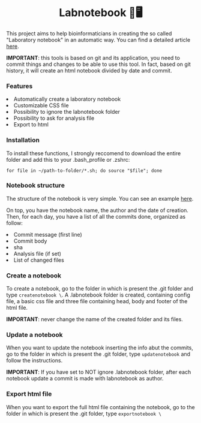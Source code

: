 <h1 align="center">Labnotebook 📔🖥</h1>

This project aims to help bioinformaticians in creating the so called "Laboratory notebook" in an automatic way.  You can find a detailed article  <a href='https://miotsdata.netlify.app/en/bash/mie_funzioni/labnotebook/' target='_blank'>here</a>.

**IMPORTANT**: this tools is based on git and its application, you need to commit things and changes to be able to use this tool. 
In fact, based on git history, it will create an html notebook divided by date and commit.

<h3>Features</h3>
<li>Automatically create a laboratory notebook</li>
<li>Customizable CSS file</li>
<li>Possibility to ignore the labnotebook folder</li>
<li>Possibility to ask for analysis file</li>
<li>Export to html</li>

<h3>Installation</h3>
To install these functions, I strongly reccomend to download the entire folder and add this to your .bash_profile or .zshrc:

```
for file in ~/path-to-folder/*.sh; do source "$file"; done
```
<h3>Notebook structure</h3>
The structure of the notebook is very simple. You can see an example <a href='https://miotsdata.netlify.app/it/bash/mie_funzioni/example.html' target='_blank'>here</a>.

On top, you have the notebook name, the author and the date of creation. Then, for each day, you have a list of all the commits done, organized as follow:
<li>Commit message (first line)</li>
<li>Commit body</li>
<li>sha</li>
<li>Analysis file (if set)</li>
<li>List of changed files</li>

<h3>Create a notebook</h3>
To create a notebook, go to the folder in which is present the .git folder and type <code>createnotebook \<name_of_the_notebook\></code>.  
A .labnotebook folder is created, containing config file, a basic css file and three file containing head, body and footer of the html file.

**IMPORTANT**: never change the name of the created folder and its files. 

<h3>Update a notebook</h3>
When you want to update the notebook inserting the info abut the commits, go to the folder in which is present the .git folder, type <code>updatenotebook</code> and follow the instructions.

**IMPORTANT**: If you have set to NOT ignore .labnotebook folder, after each notebook update a commit is made with labnotebook as author.

<h3>Export html file</h3>
When you want to export the full html file containing the notebook, go to the folder in which is present the .git folder, type <code>exportnotebook \<file_to_create.html\></code>


